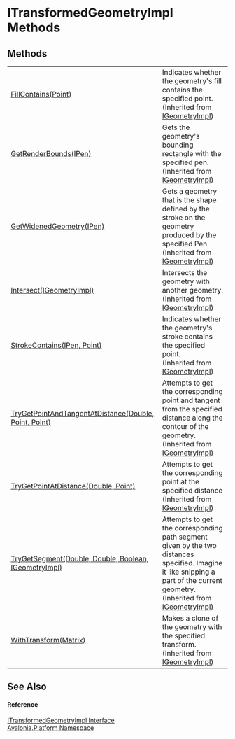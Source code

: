 # ITransformedGeometryImpl Methods




## Methods
<table>
<tr>
<td><a href="M_Avalonia_Platform_IGeometryImpl_FillContains">FillContains(Point)</a></td>
<td>Indicates whether the geometry's fill contains the specified point.<br />(Inherited from <a href="T_Avalonia_Platform_IGeometryImpl">IGeometryImpl</a>)</td>
</tr>
<tr>
<td><a href="M_Avalonia_Platform_IGeometryImpl_GetRenderBounds">GetRenderBounds(IPen)</a></td>
<td>Gets the geometry's bounding rectangle with the specified pen.<br />(Inherited from <a href="T_Avalonia_Platform_IGeometryImpl">IGeometryImpl</a>)</td>
</tr>
<tr>
<td><a href="M_Avalonia_Platform_IGeometryImpl_GetWidenedGeometry">GetWidenedGeometry(IPen)</a></td>
<td>Gets a geometry that is the shape defined by the stroke on the geometry produced by the specified Pen.<br />(Inherited from <a href="T_Avalonia_Platform_IGeometryImpl">IGeometryImpl</a>)</td>
</tr>
<tr>
<td><a href="M_Avalonia_Platform_IGeometryImpl_Intersect">Intersect(IGeometryImpl)</a></td>
<td>Intersects the geometry with another geometry.<br />(Inherited from <a href="T_Avalonia_Platform_IGeometryImpl">IGeometryImpl</a>)</td>
</tr>
<tr>
<td><a href="M_Avalonia_Platform_IGeometryImpl_StrokeContains">StrokeContains(IPen, Point)</a></td>
<td>Indicates whether the geometry's stroke contains the specified point.<br />(Inherited from <a href="T_Avalonia_Platform_IGeometryImpl">IGeometryImpl</a>)</td>
</tr>
<tr>
<td><a href="M_Avalonia_Platform_IGeometryImpl_TryGetPointAndTangentAtDistance">TryGetPointAndTangentAtDistance(Double, Point, Point)</a></td>
<td>Attempts to get the corresponding point and tangent from the specified distance along the contour of the geometry.<br />(Inherited from <a href="T_Avalonia_Platform_IGeometryImpl">IGeometryImpl</a>)</td>
</tr>
<tr>
<td><a href="M_Avalonia_Platform_IGeometryImpl_TryGetPointAtDistance">TryGetPointAtDistance(Double, Point)</a></td>
<td>Attempts to get the corresponding point at the specified distance<br />(Inherited from <a href="T_Avalonia_Platform_IGeometryImpl">IGeometryImpl</a>)</td>
</tr>
<tr>
<td><a href="M_Avalonia_Platform_IGeometryImpl_TryGetSegment">TryGetSegment(Double, Double, Boolean, IGeometryImpl)</a></td>
<td>Attempts to get the corresponding path segment given by the two distances specified. Imagine it like snipping a part of the current geometry.<br />(Inherited from <a href="T_Avalonia_Platform_IGeometryImpl">IGeometryImpl</a>)</td>
</tr>
<tr>
<td><a href="M_Avalonia_Platform_IGeometryImpl_WithTransform">WithTransform(Matrix)</a></td>
<td>Makes a clone of the geometry with the specified transform.<br />(Inherited from <a href="T_Avalonia_Platform_IGeometryImpl">IGeometryImpl</a>)</td>
</tr>
</table>

## See Also


#### Reference
<a href="T_Avalonia_Platform_ITransformedGeometryImpl">ITransformedGeometryImpl Interface</a>  
<a href="N_Avalonia_Platform">Avalonia.Platform Namespace</a>  
